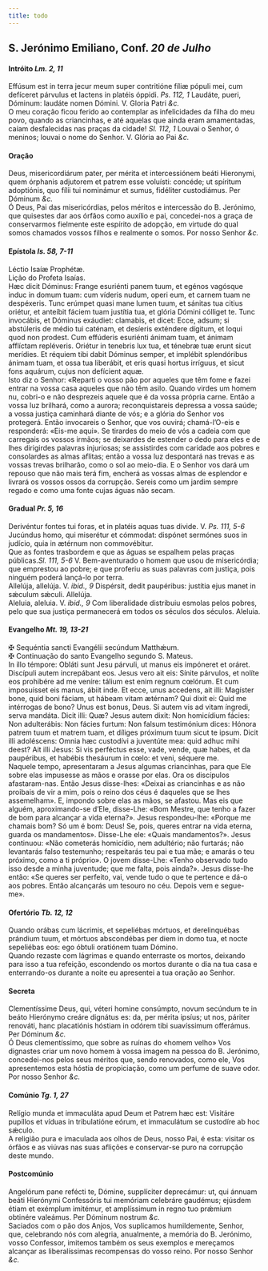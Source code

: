 ```yaml
---
title: todo
---
```

<h2 class="text-center">S. Jerónimo Emiliano, Conf. <em>20 de Julho</em></h2>

<h4 class="text-center">Intróito <em>Lm. 2, 11</em></h4>
<div class="container-fluid">
<div class="row">
<div class="dropcap text-justify">
Effúsum est in terra jecur meum super contritióne fíliæ pópuli mei, cum defíceret párvulus et lactens in platéis óppidi. <em>Ps. 112, 1</em> Laudáte, pueri, Dóminum: laudáte nomen Dómini.
V. Gloria Patri <em>&c.</em>
</div>
<div class="dropcap text-justify">
O meu coração ficou ferido ao contemplar as infelicidades da filha do meu povo, quando as criancinhas, e até aquelas que ainda eram amamentadas, caíam desfalecidas nas praças da cidade! <em>Sl. 112, 1</em> Louvai o Senhor, ó meninos; louvai o nome do Senhor.
V. Glória ao Pai <em>&c.</em>
</div>
</div>
</div>

<h4 class="text-center">Oração</h4>
<div class="container-fluid">
<div class="row">
<div class="dropcap text-justify">
Deus, misericordiárum pater, per mérita et intercessiónem beáti Hieronymi, quem órphanis adjutorem et patrem esse voluísti: concéde; ut spíritum adoptiónis, quo fílii tui nominámur et sumus, fidéliter custodiámus. Per Dóminum <em>&c.</em>
</div>
<div class="dropcap text-justify">
Ó Deus, Pai das misericórdias, pelos méritos e intercessão do B. Jerónimo, que quisestes dar aos órfãos como auxílio e pai, concedei-nos a graça de conservarmos fielmente este espírito de adopção, em virtude do qual somos chamados vossos filhos e realmente o somos. Por nosso Senhor <em>&c.</em>
</div>
</div>
</div>

<h4 class="text-center">Epístola <em>Is. 58, 7-11</em></h4>
<div class="container-fluid">
<div class="row">
<div class="text-justify">
Léctio Isaíæ Prophétæ.
</div>
<div class="text-justify">
Lição do Profeta Isaías.
</div>
<div class="dropcap text-justify">
Hæc dicit Dóminus: Frange esuriénti panem tuum, et egénos vagósque induc in domum tuam: cum víderis nudum, operi eum, et carnem tuam ne despéxeris. Tunc erúmpet quasi mane lumen tuum, et sánitas tua citius oriétur, et anteíbit fáciem tuam justítia tua, et glória Dómini cólliget te. Tunc invocábis, et Dóminus exáudiet: clamabis, et dicet: Ecce, adsum; si abstúleris de médio tui caténam, et desíeris exténdere dígitum, et loqui quod non prodest. Cum effúderis esuriénti ánimam tuam, et ánimam afflíctam repléveris. Oriétur in tenebris lux tua, et ténebræ tuæ erunt sicut merídies. Et réquiem tibi dabit Dóminus semper, et implébit splendóribus ánimam tuam, et ossa tua liberábit, et eris quasi hortus irríguus, et sicut fons aquárum, cujus non defícient aquæ.
</div>
<div class="dropcap text-justify">
Isto diz o Senhor: «Reparti o vosso pão por aqueles que têm fome e fazei entrar na vossa casa aqueles que não têm asilo. Quando virdes um homem nu, cobri-o e não desprezeis aquele que é da vossa própria carne. Então a vossa luz brilhará, como a aurora; reconquistareis depressa a vossa saúde; a vossa justiça caminhará diante de vós; e a glória do Senhor vos protegerá. Então invocareis o Senhor, que vos ouvirá; chamá-l’O-eis e responderá: «Eis-me aqui». Se tirardes do meio de vós a cadeia com que carregais os vossos irmãos; se deixardes de estender o dedo para eles e de lhes dirigirdes palavras injuriosas; se assistirdes com caridade aos pobres e consolardes as almas aflitas; então a vossa luz despontará nas trevas e as vossas trevas brilharão, como o sol ao meio-dia. E o Senhor vos dará um repouso que não mais terá fim, encherá as vossas almas de esplendor e livrará os vossos ossos da corrupção. Sereis como um jardim sempre regado e como uma fonte cujas águas não secam.
</div>
</div>
</div>

<h4 class="text-center">Gradual <em>Pr. 5, 16</em></h4>
<div class="container-fluid">
<div class="row">
<div class="dropcap text-justify">
Derivéntur fontes tui foras, et in platéis aquas tuas divide. V. <em>Ps. 111, 5-6</em> Jucúndus homo, qui miserétur et cómmodat: dispónet sermónes suos in judício, quia in ætérnum non commovébitur.
</div>
<div class="dropcap text-justify">
Que as fontes trasbordem e que as águas se espalhem pelas praças públicas.<em>Sl. 111, 5-6</em> V. Bem-aventurado o homem que usou de misericórdia; que emprestou ao pobre; e que proferiu as suas palavras com justiça, pois ninguém poderá lançá-lo por terra.
</div>
<div class="text-justify">
Allelúja, allelúja. V. <em>ibid., 9</em> Dispérsit, dedit paupéribus: justítia ejus manet in sǽculum sǽculi. Allelúja.
</div>
<div class="text-justify">
Aleluia, aleluia. V. <em>ibid., 9</em> Com liberalidade distribuiu esmolas pelos pobres, pelo que sua justiça permanecerá em todos os séculos dos séculos. Aleluia.
</div>
</div>
</div>

<h4 class="text-center">Evangelho <em>Mt. 19, 13-21</em></h4>
<div class="container-fluid">
<div class="row">
<div class="text-justify">
<span class="text-danger">&#10016;</span> Sequéntia sancti Evangélii secúndum Matthǽum.
</div>
<div class="text-justify">
<span class="text-danger">&#10016;</span> Continuação do santo Evangelho segundo S. Mateus.
</div>
<div class="dropcap text-justify">
In illo témpore: Obláti sunt Jesu párvuli, ut manus eis impóneret et oráret. Discípuli autem increpábant eos. Jesus vero ait eis: Sínite párvulos, et nolíte eos prohibére ad me veníre: tálium est enim regnum cœlórum. Et cum imposuísset eis manus, ábiit inde. Et ecce, unus accedens, ait illi: Magíster bone, quid boni fáciam, ut hábeam vitam ætérnam? Qui dixit ei: Quid me intérrogas de bono? Unus est bonus, Deus. Si autem vis ad vitam íngredi, serva mandáta. Dicit illi: Quæ? Jesus autem dixit: Non homicídium fácies: Non adulterábis: Non fácies furtum: Non falsum testimónium dices: Hónora patrem tuum et matrem tuam, et díliges próximum tuum sicut te ipsum. Dicit illi adoléscens: Omnia hæc custodívi a juventúte mea: quid adhuc mihi deest? Ait illi Jesus: Si vis perféctus esse, vade, vende, quæ habes, et da paupéribus, et habébis thesáurum in cœlo: et veni, séquere me.
</div>
<div class="dropcap text-justify">
Naquele tempo, apresentaram a Jesus algumas criancinhas, para que Ele sobre elas impusesse as mãos e orasse por elas. Ora os discípulos afastaram-nas. Então Jesus disse-lhes: «Deixai as criancinhas e as não proibais de vir a mim, pois o reino dos céus é daqueles que se lhes assemelham». E, impondo sobre elas as mãos, se afastou. Mas eis que alguém, aproximando-se d’Ele, disse-Lhe: «Bom Mestre, que tenho a fazer de bom para alcançar a vida eterna?». Jesus respondeu-lhe: «Porque me chamais bom? Só um é bom: Deus! Se, pois, queres entrar na vida eterna, guarda os mandamentos». Disse-Lhe ele: «Quais mandamentos?». Jesus continuou: «Não cometerás homicídio, nem adultério; não furtarás; não levantarás falso testemunho; respeitarás teu pai e tua mãe; e amarás o teu próximo, como a ti próprio». O jovem disse-Lhe: «Tenho observado tudo isso desde a minha juventude; que me falta, pois ainda?». Jesus disse-lhe então: «Se queres ser perfeito, vai, vende tudo o que te pertence e dá-o aos pobres. Então alcançarás um tesouro no céu. Depois vem e segue-me».
</div>
</div>
</div>

<h4 class="text-center">Ofertório <em>Tb. 12, 12</em></h4>
<div class="container-fluid">
<div class="row">
<div class="dropcap text-justify">
Quando orábas cum lácrimis, et sepeliébas mórtuos, et derelinquébas prándium tuum, et mórtuos abscondébas per diem in domo tua, et nocte sepeliébas eos: ego óbtuli oratiónem tuam Dómino.
</div>
<div class="dropcap text-justify">
Quando rezaste com lágrimas e quando enterraste os mortos, deixando para isso a tua refeição, escondendo os mortos durante o dia na tua casa e enterrando-os durante a noite eu apresentei a tua oração ao Senhor.
</div>
</div>
</div>

<h4 class="text-center">Secreta</h4>
<div class="container-fluid">
<div class="row">
<div class="dropcap text-justify">
Clementíssime Deus, qui, véteri homine consúmpto, novum secúndum te in beáto Hierónymo creáre dignátus es: da, per mérita ipsíus; ut nos, páriter renováti, hanc placatiónis hóstiam in odórem tibi suavíssimum offerámus. Per Dóminum <em>&c.</em>
</div>
<div class="dropcap text-justify">
Ó Deus clementíssimo, que sobre as ruínas do «homem velho» Vos dignastes criar um novo homem à vossa imagem na pessoa do B. Jerónimo, concedei-nos pelos seus méritos que, sendo renovados, como ele, Vos apresentemos esta hóstia de propiciação, como um perfume de suave odor. Por nosso Senhor <em>&c.</em>
</div>
</div>
</div>

<h4 class="text-center">Comúnio <em>Tg. 1, 27</em></h4>
<div class="container-fluid">
<div class="row">
<div class="dropcap text-justify">
Relígio munda et immaculáta apud Deum et Patrem hæc est: Visitáre pupíllos et víduas in tribulatióne eórum, et immaculátum se custodíre ab hoc sǽculo.
</div>
<div class="dropcap text-justify">
A religião pura e imaculada aos olhos de Deus, nosso Pai, é esta: visitar os órfãos e as viúvas nas suas aflições e conservar-se puro na corrupção deste mundo.
</div>
</div>
</div>

<h4 class="text-center">Postcomúnio</h4>
<div class="container-fluid">
<div class="row">
<div class="dropcap text-justify">
Angelórum pane refécti te, Dómine, supplíciter deprecámur: ut, qui ánnuam beáti Hierónymi Confessóris tui memóriam celebráre gaudémus; ejúsdem étiam et exémplum imitémur, et amplíssimum in regno tuo prǽmium obtinére valeámus. Per Dóminum nostrum <em>&c.</em>
</div>
<div class="dropcap text-justify">
Saciados com o pão dos Anjos, Vos suplicamos humildemente, Senhor, que, celebrando nós com alegria, anualmente, a memória do B. Jerónimo, vosso Confessor, imitemos também os seus exemplos e mereçamos alcançar as liberalíssimas recompensas do vosso reino. Por nosso Senhor <em>&c.</em>
</div>
</div>
</div>
